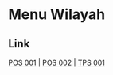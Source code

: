 # Menu Wilayah

## Link

[POS 001](https://github.com/gigit-pemilu/pemilu-2024-99-luar-negeri/tree/main/pileg-dpr/hitung-suara/sub/99-luar-negeri/sub/85-ottawa-kanada/sub/01-ottawa-kanada/sub/0001-ottawa-kanada/sub/001-pos-001)
 | 
[POS 002](https://github.com/gigit-pemilu/pemilu-2024-99-luar-negeri/tree/main/pileg-dpr/hitung-suara/sub/99-luar-negeri/sub/85-ottawa-kanada/sub/01-ottawa-kanada/sub/0001-ottawa-kanada/sub/002-pos-002)
 | 
[TPS 001](https://github.com/gigit-pemilu/pemilu-2024-99-luar-negeri/tree/main/pileg-dpr/hitung-suara/sub/99-luar-negeri/sub/85-ottawa-kanada/sub/01-ottawa-kanada/sub/0001-ottawa-kanada/sub/003-tps-001)

